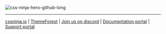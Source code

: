 ![css-ninja-hero-github-long](https://user-images.githubusercontent.com/86636408/134811379-04e53dff-f7b7-45ca-a3f0-ba24fa39c7ba.png)





  
---
[cssninja.io](https://cssninja.io) |
[ThemeForest](https://themeforest.net/user/cssninjastudio/portfolio) |
[Join us on discord](https://discord.gg/v2WR6ZvkQ4) |
[Documentation portal](https://docs.cssninja.io) |
[Support portal](https://support.cssninja.io) 


